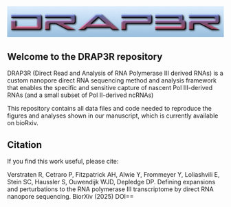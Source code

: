 ![alt text](./img/drap3r.jpg "logo")

## Welcome to the DRAP3R repository

DRAP3R (Direct Read and Analysis of RNA Polymerase III derived RNAs) is a custom nanopore direct RNA sequencing method and analysis framework that enables the specific and sensitive capture of nascent Pol III-derived RNAs (and a small subset of Pol II-derived ncRNAs) 

This repository contains all data files and code needed to reproduce the figures and analyses shown in our manuscript, which is currently available on bioRxiv.

## Citation
If you find this work useful, please cite:

Verstraten R, Cetraro P, Fitzpatrick AH, Alwie Y, Frommeyer Y, Loliashvili E, Stein SC, Haussler S, Ouwendijk WJD, Depledge DP. Defining expansions and perturbations to the RNA polymerase III transcriptome by direct RNA nanopore sequencing. BiorXiv (2025) DOI==
